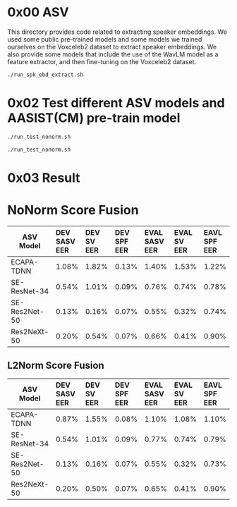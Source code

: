 # 0x00 ASV
This directory provides code related to extracting speaker embeddings. 
We used some public pre-trained models and some models we trained ourselves on the Voxceleb2 dataset to extract speaker embeddings.
We also provide some models that include the use of the WavLM model as a feature extractor, and then fine-tuning on the Voxceleb2 dataset.
```bash
./run_spk_ebd_extract.sh
```
# 0x02 Test different ASV models and AASIST(CM) pre-train model

```bash
./run_test_nonorm.sh
```
```bash
./run_test_nonorm.sh
```

# 0x03 Result
# NoNorm Score Fusion

| ASV Model         | DEV SASV EER |  DEV SV EER   |  DEV SPF EER  | EVAL SASV EER |  EVAL SV EER   |   EAVL SPF EER | 
| ---------------   | :---------   | :---------    |  :------------| :---------    |  :---------    |  :------------ | 
| ECAPA-TDNN        |     1.08%    |     1.82%     |     0.13%     |     1.40%     |     1.53%      |       1.22%    |  
| SE-ResNet-34      |     0.54%    |     1.01%     |     0.09%     |     0.76%     |     0.74%      |       0.78%    |  
| SE-Res2Net-50     |     0.13%    |     0.16%     |     0.07%     |     0.55%     |     0.32%      |       0.74%    |  
| Res2NeXt-50       |     0.20%    |     0.54%     |     0.07%     |     0.66%     |     0.41%      |       0.90%    |  

## L2Norm Score Fusion
| ASV Model         | DEV SASV EER |  DEV SV EER   |  DEV SPF EER  | EVAL SASV EER |  EVAL SV EER   |   EAVL SPF EER | 
| ---------------   | :---------   | :---------    |  :------------| :---------    |  :---------    |  :------------ | 
| ECAPA-TDNN        |     0.87%    |     1.55%     |     0.08%     |     1.10%     |     1.08%      |       1.10%    |  
| SE-ResNet-34      |     0.54%    |     1.01%     |     0.09%     |     0.77%     |     0.74%      |       0.79%    |  
| SE-Res2Net-50     |     0.13%    |     0.16%     |     0.07%     |     0.55%     |     0.32%      |       0.73%    |  
| Res2NeXt-50       |     0.20%    |     0.50%     |     0.07%     |     0.65%     |     0.41%      |       0.90%    |  



